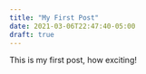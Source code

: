 ```yaml
---
title: "My First Post"
date: 2021-03-06T22:47:40-05:00
draft: true
---
```


This is my first post, how exciting!
